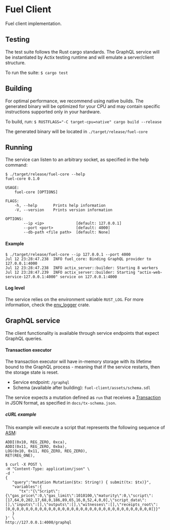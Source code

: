 # Fuel Client

Fuel client implementation.

## Testing

The test suite follows the Rust cargo standards. The GraphQL service will be instantiated by Actix testing runtime and will emulate a server/client structure.

To run the suite:
`$ cargo test`

## Building

For optimal performance, we recommend using native builds. The generated binary will be optimized for your CPU and may contain specific instructions supported only in your hardware.

To build, run:
`$ RUSTFLAGS="-C target-cpu=native" cargo build --release`

The generated binary will be located in `./target/release/fuel-core`

## Running

The service can listen to an arbitrary socket, as specified in the help command:

```
$ ./target/release/fuel-core --help
fuel-core 0.1.0

USAGE:
    fuel-core [OPTIONS]

FLAGS:
    -h, --help       Prints help information
    -V, --version    Prints version information

OPTIONS:
        --ip <ip>              [default: 127.0.0.1]
        --port <port>          [default: 4000]
        --db-path <file path>  [default: None]
```

#### Example

```
$ ./target/release/fuel-core --ip 127.0.0.1 --port 4000
Jul 12 23:28:47.238  INFO fuel_core: Binding GraphQL provider to 127.0.0.1:4000
Jul 12 23:28:47.238  INFO actix_server::builder: Starting 8 workers
Jul 12 23:28:47.239  INFO actix_server::builder: Starting "actix-web-service-127.0.0.1:4000" service on 127.0.0.1:4000
```

#### Log level

The service relies on the environment variable `RUST_LOG`. For more information, check the [env_logger](https://docs.rs/env_logger) crate.

## GraphQL service

The client functionality is available through service endpoints that expect GraphQL queries.

#### Transaction executor

The transaction executor will have in-memory storage with its lifetime bound to the GraphQL process - meaning that if the service restarts, then the storage state is reset.

* Service endpoint: `/graphql`
* Schema (available after building): `fuel-client/assets/schema.sdl`

The service expects a mutation defined as `run` that receives a [Transaction](https://github.com/FuelLabs/fuel-tx) in JSON format, as specified in `docs/tx-schema.json`.

##### cURL example

This example will execute a script that represents the following sequence of [ASM](https://github.com/FuelLabs/fuel-asm):

```
ADDI(0x10, REG_ZERO, 0xca),
ADDI(0x11, REG_ZERO, 0xba),
LOG(0x10, 0x11, REG_ZERO, REG_ZERO),
RET(REG_ONE),
```

```
$ curl -X POST \
-H "Content-Type: application/json" \
-d '
{
   "query":"mutation Mutation($tx: String!) { submit(tx: $tx)}",
   "variables":{
      "tx":"{\"Script\":{\"gas_price\":0,\"gas_limit\":1010100,\"maturity\":0,\"script\":[17,64,0,202,17,68,0,186,89,65,16,0,52,4,0,0],\"script_data\":[],\"inputs\":[],\"outputs\":[],\"witnesses\":[],\"receipts_root\":[0,0,0,0,0,0,0,0,0,0,0,0,0,0,0,0,0,0,0,0,0,0,0,0,0,0,0,0,0,0,0,0]}}"
   }
}' \
http://127.0.0.1:4000/graphql
```
